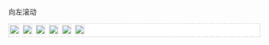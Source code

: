 <style type="text/css">
<!--
#demo {
background: #FFF;
overflow:hidden;
border: 1px dashed #CCC;
width: 500px;
}
#demo img {
border: 3px solid #F2F2F2;
}
#indemo {
float: left;
width: 800%;
}
#demo1 {
float: left;
}
#demo2 {
float: left;
}
-->
</style>
向左滚动
<div id="demo">
<div id="indemo">
<div id="demo1">
<a href="#"><img src="http://www.cnrui.cn/other/link/Clear_logo.gif" border="0" /></a>
<a href="#"><img src="http://www.cnrui.cn/other/link/Clear_logo.gif" border="0" /></a>
<a href="#"><img src="http://www.cnrui.cn/other/link/Clear_logo.gif" border="0" /></a>
<a href="#"><img src="http://www.cnrui.cn/other/link/Clear_logo.gif" border="0" /></a>
<a href="#"><img src="http://www.cnrui.cn/other/link/Clear_logo.gif" border="0" /></a>
<a href="#"><img src="http://www.cnrui.cn/other/link/Clear_logo.gif" border="0" /></a>
</div>
<div id="demo2"></div>
</div>
</div>

<script>
<!--
var speed=10;
var tab=document.getElementById("demo");
var tab1=document.getElementById("demo1");
var tab2=document.getElementById("demo2");
tab2.innerHTML=tab1.innerHTML;
function Marquee(){
if(tab2.offsetWidth-tab.scrollLeft<=0)
tab.scrollLeft-=tab1.offsetWidth
else{
tab.scrollLeft++;
}
}
var MyMar=setInterval(Marquee,speed);
tab.onmouseover=function() {clearInterval(MyMar)};
tab.onmouseout=function() {MyMar=setInterval(Marquee,speed)};
-->
</script>
